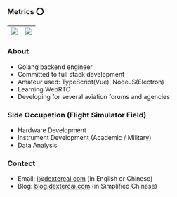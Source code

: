 

### Metrics ⭕

| <img  src="https://github-readme-streak-stats.herokuapp.com?user=dextercai&theme=onedark&date_format=M%20j%5B%2C%20Y%5D" /> | <img  src="https://activity-graph.herokuapp.com/graph?username=dextercai&theme=minimal" /> |
| ------------------------------------------------------------ | ------------------------------------------------------------ |



### About
- Golang backend engineer
- Committed to full stack development
- Amateur used: TypeScript(Vue), NodeJS(Electron)
- Learning WebRTC
- Developing for several aviation forums and agencies

### Side Occupation (Flight Simulator Field)
- Hardware Development
- Instrument Development (Academic / Military)
- Data Analysis
 
### Contect
- Email: i@dextercai.com (in English or Chinese)
- Blog: [blog.dextercai.com](http://blog.dextercai.com) (in Simplified Chinese)
